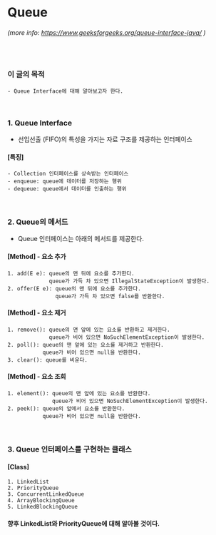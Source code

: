 # Queue
###### (more info: https://www.geeksforgeeks.org/queue-interface-java/ )
<br/>

### 이 글의 목적
    - Queue Interface에 대해 알아보고자 한다.
<br/>

### 1. Queue Interface
- 선입선출 (FIFO)의 특성을 가지는 자료 구조를 제공하는 인터페이스
#### [특징]
```plaintext
- Collection 인터페이스를 상속받는 인터페이스
- enqueue: queue에 데이터를 저장하는 행위
- dequeue: queue에서 데이터를 인출하는 행위
```
<br/>

### 2. Queue의 메서드
- Queue 인터페이스는 아래의 메서드를 제공한다.
#### [Method] - 요소 추가
```plaintext
1. add(E e): queue의 맨 뒤에 요소를 추가한다.
             queue가 가득 차 있으면 IllegalStateException이 발생한다.
2. offer(E e): queue의 맨 뒤에 요소를 추가한다.
               queue가 가득 차 있으면 false를 반환한다.
```
#### [Method] - 요소 제거
```plaintext
1. remove(): queue의 맨 앞에 있는 요소를 반환하고 제거한다.
             queue가 비어 있으면 NoSuchElementException이 발생한다.
2. poll(): queue의 맨 앞에 있는 요소를 제거하고 반환한다.
           queue가 비어 있으면 null을 반환한다.
3. clear(): queue를 비운다.
```
#### [Method] - 요소 조회
```plaintext
1. element(): queue의 맨 앞에 있는 요소를 반환한다.
              queue가 비어 있으면 NoSuchElementException이 발생한다.
2. peek(): queue의 앞에서 요소를 반환한다.
           queue가 비어 있으면 null을 반환한다.
```
<br/>

### 3. Queue 인터페이스를 구현하는 클래스
#### [Class]
```plaintext
1. LinkedList
2. PriorityQueue
3. ConcurrentLinkedQueue
4. ArrayBlockingQueue
5. LinkedBlockingQueue
```
#### 향후 LinkedList와 PriorityQueue에 대해 알아볼 것이다.

